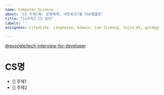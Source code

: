 ```yaml
---
name: Computer Science
about: 'CS 주제(예: 운영체제, 네트워크)별 이슈템플릿'
title: "[n주차] CS 정리"
labels: ''
assignees: LifesLike, janghoosa, mimwin, Lee-Jiseung, sujin-kk, goldggyul

---
```


[@gyoogle/tech-interview-for-developer](https://github.com/gyoogle/tech-interview-for-developer)

# CS명
- [] 주제1
- [] 주제2
